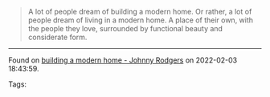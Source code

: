 > A lot of people dream of building a modern home. Or rather, a lot of people dream of living in a modern home. A place of their own, with the people they love, surrounded by functional beauty and considerate form.

---
Found on [building a modern home - Johnny Rodgers](https://johnnyrodgers.is/building-a-modern-home) on 2022-02-03 18:43:59.

Tags: 